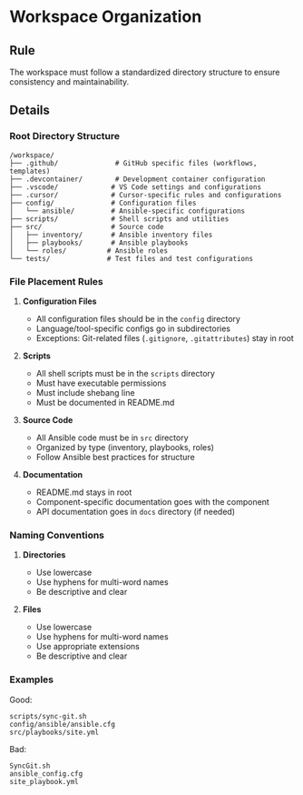 # Workspace Organization

## Rule

The workspace must follow a standardized directory structure to ensure
consistency and maintainability.

## Details

### Root Directory Structure

```
/workspace/
├── .github/              # GitHub specific files (workflows, templates)
├── .devcontainer/        # Development container configuration
├── .vscode/             # VS Code settings and configurations
├── .cursor/             # Cursor-specific rules and configurations
├── config/              # Configuration files
│   └── ansible/         # Ansible-specific configurations
├── scripts/             # Shell scripts and utilities
├── src/                 # Source code
│   ├── inventory/       # Ansible inventory files
│   ├── playbooks/       # Ansible playbooks
│   └── roles/          # Ansible roles
└── tests/              # Test files and test configurations
```

### File Placement Rules

1. **Configuration Files**

   - All configuration files should be in the `config` directory
   - Language/tool-specific configs go in subdirectories
   - Exceptions: Git-related files (`.gitignore`, `.gitattributes`) stay in root

2. **Scripts**

   - All shell scripts must be in the `scripts` directory
   - Must have executable permissions
   - Must include shebang line
   - Must be documented in README.md

3. **Source Code**

   - All Ansible code must be in `src` directory
   - Organized by type (inventory, playbooks, roles)
   - Follow Ansible best practices for structure

4. **Documentation**

   - README.md stays in root
   - Component-specific documentation goes with the component
   - API documentation goes in `docs` directory (if needed)

### Naming Conventions

1. **Directories**

   - Use lowercase
   - Use hyphens for multi-word names
   - Be descriptive and clear

2. **Files**

   - Use lowercase
   - Use hyphens for multi-word names
   - Use appropriate extensions
   - Be descriptive and clear

### Examples

Good:

```
scripts/sync-git.sh
config/ansible/ansible.cfg
src/playbooks/site.yml
```

Bad:

```
SyncGit.sh
ansible_config.cfg
site_playbook.yml
```
